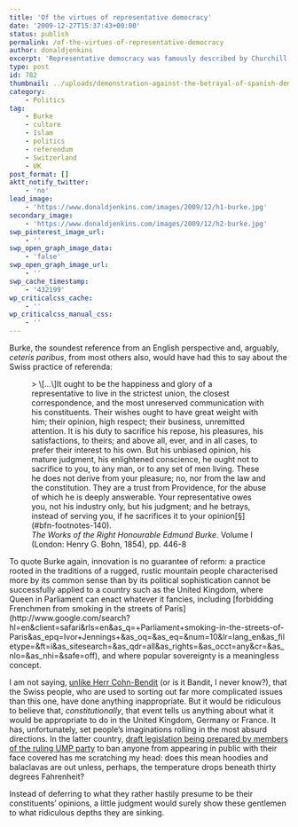 ```yaml
---
title: 'Of the virtues of representative democracy'
date: '2009-12-27T15:37:43+00:00'
status: publish
permalink: /of-the-virtues-of-representative-democracy
author: donaldjenkins
excerpt: 'Representative democracy was famously described by Churchill as the best of a worse set of choices. In this short post I argue in favour of a system that strikes a balance between the danger of bad governance posed by populism and the obvious drawbacks of dictatorship.'
type: post
id: 782
thumbnail: ../uploads/demonstration-against-the-betrayal-of-spanish-democracy.jpg
category:
    - Politics
tag:
    - Burke
    - culture
    - Islam
    - politics
    - referendum
    - Switzerland
    - UK
post_format: []
aktt_notify_twitter:
    - 'no'
lead_image:
    - 'https://www.donaldjenkins.com/images/2009/12/h1-burke.jpg'
secondary_image:
    - 'https://www.donaldjenkins.com/images/2009/12/h2-burke.jpg'
swp_pinterest_image_url:
    - ''
swp_open_graph_image_data:
    - 'false'
swp_open_graph_image_url:
    - ''
swp_cache_timestamp:
    - '432199'
wp_criticalcss_cache:
    - ''
wp_criticalcss_manual_css:
    - ''
---
```

Burke, the soundest reference from an English perspective and, arguably, *ceteris paribus*, from most others also, would have had this to say about the Swiss practice of referenda:

<figure>> \[…\]It ought to be the happiness and glory of a representative to live in the strictest union, the closest correspondence, and the most unreserved communication with his constituents. Their wishes ought to have great weight with him; their opinion, high respect; their business, unremitted attention. It is his duty to sacrifice his repose, his pleasures, his satisfactions, to theirs; and above all, ever, and in all cases, to prefer their interest to his own. But his unbiased opinion, his mature judgment, his enlightened conscience, he ought not to sacrifice to you, to any man, or to any set of men living. These he does not derive from your pleasure; no, nor from the law and the constitution. They are a trust from Providence, for the abuse of which he is deeply answerable. Your representative owes you, not his industry only, but his judgment; and he betrays, instead of serving you, if he sacrifices it to your opinion[§](#bfn-footnotes-140).

<figcaption class="quote-source"><cite>The Works of the Right Honourable Edmund Burke</cite>. Volume I (London: Henry G. Bohn, 1854), pp. 446-8</figcaption></figure>To quote Burke again, innovation is no guarantee of reform: a practice rooted in the traditions of a rugged, rustic mountain people characterised more by its common sense than by its political sophistication cannot be successfully applied to a country such as the United Kingdom, where Queen in Parliament can enact whatever it fancies, including [forbidding Frenchmen from smoking in the streets of Paris](http://www.google.com/search?hl=en&client=safari&rls=en&as_q=+Parliament+smoking-in-the-streets-of-Paris&as_epq=Ivor+Jennings+&as_oq=&as_eq=&num=10&lr=lang_en&as_filetype=&ft=i&as_sitesearch=&as_qdr=all&as_rights=&as_occt=any&cr=&as_nlo=&as_nhi=&safe=off), and where popular sovereignty is a meaningless concept.

I am not saying, [unlike Herr Cohn-Bendit](http://www.letemps.ch/Page/Uuid/f8f4a4ea-dec3-11de-801c-518ea5779929/Cohn-Bendit_Les_Suisses_doivent_revoter) (or is it Bandit, I never know?), that the Swiss people, who are used to sorting out far more complicated issues than this one, have done anything inappropriate. But it would be ridiculous to believe that, *constitutionally*, that event tells us anything about what it would be appropriate to do in the United Kingdom, Germany or France. It has, unfortunately, set people’s imaginations rolling in the most absurd directions. In the latter country, [draft legislation being prepared by members of the ruling UMP party](http://www.google.com/search?client=safari&rls=en&q=cop%C3%A9+loi+burqa&ie=UTF-8&oe=UTF-8) to ban anyone from appearing in public with their face covered has me scratching my head: does this mean hoodies and balaclavas are out unless, perhaps, the temperature drops beneath thirty degrees Fahrenheit?

Instead of deferring to what they rather hastily presume to be their constituents’ opinions, a little judgment would surely show these gentlemen to what ridiculous depths they are sinking.

<div class="bfn-footnotes" data-container="" data-post-id="140" id="bfn-footnotes-140" style="display: none;">### References


</div>